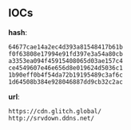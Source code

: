 
## IOCs

__hash__:

```text
64677cae14a2ec4d393a81548417b61b
f0f63808e17994e91fd397e3a54a80cb
a3353ea094f45915408065d03ae157c4
ce4549607e46e656d8e019624d5036c1
1b90eff0b4f54da72b19195489c3af6c
1d64508b384e928046887dd9cb32c2ac
```
__url__:

```text
https://cdn.glitch.global/
http://srvdown.ddns.net/
```